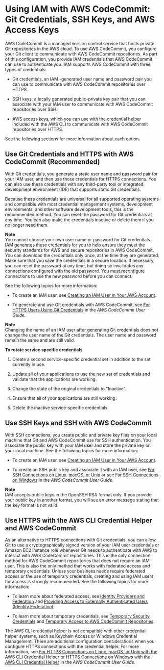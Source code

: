 # Using IAM with AWS CodeCommit: Git Credentials, SSH Keys, and AWS Access Keys<a name="id_credentials_ssh-keys"></a>

AWS CodeCommit is a managed version control service that hosts private Git repositories in the AWS cloud\. To use AWS CodeCommit, you configure your Git client to communicate with AWS CodeCommit repositories\. As part of this configuration, you provide IAM credentials that AWS CodeCommit can use to authenticate you\. IAM supports AWS CodeCommit with three types of credentials:

+ Git credentials, an IAM \-generated user name and password pair you can use to communicate with AWS CodeCommit repositories over HTTPS\.

+ SSH keys, a locally generated public\-private key pair that you can associate with your IAM user to communicate with AWS CodeCommit repositories over SSH\.

+  AWS access keys, which you can use with the credential helper included with the AWS CLI to communicate with AWS CodeCommit repositories over HTTPS\.

See the following sections for more information about each option\. 

## Use Git Credentials and HTTPS with AWS CodeCommit \(Recommended\)<a name="git-credentials-code-commit"></a>

With Git credentials, you generate a static user name and password pair for your IAM user, and then use those credentials for HTTPS connections\. You can also use these credentials with any third\-party tool or integrated development environment \(IDE\) that supports static Git credentials\.

Because these credentials are universal for all supported operating systems and compatible with most credential management systems, development environments, and other software development tools, this is the recommended method\. You can reset the password for Git credentials at any time\. You can also make the credentials inactive or delete them if you no longer need them\.

**Note**  
You cannot choose your own user name or password for Git credentials\. IAM generates these credentials for you to help ensure they meet the security standards for AWS and secure repositories in AWS CodeCommit\. You can download the credentials only once, at the time they are generated\. Make sure that you save the credentials in a secure location\. If necessary, you can reset the password at any time, but doing so invalidates any connections configured with the old password\. You must reconfigure connections to use the new password before you can connect\.

See the following topics for more information: 

+ To create an IAM user, see [Creating an IAM User in Your AWS Account](id_users_create.md)\. 

+ To generate and use Git credentials with AWS CodeCommit, see [For HTTPS Users Using Git Credentials](http://alpha-docs-aws.amazon.com/codecommit/latest/userguide/setting-up-gc.html) in the *AWS CodeCommit User Guide*\. 

**Note**  
Changing the name of an IAM user after generating Git credentials does not change the user name of the Git credentials\. The user name and password remain the same and are still valid\. 

**To rotate service specific credentials**

1. Create a second service\-specific credential set in addition to the set currently in use\.

1. Update all of your applications to use the new set of credentials and validate that the applications are working\.

1. Change the state of the original credentials to "Inactive"\.

1. Ensure that all of your applications are still working\.

1. Delete the inactive service\-specific credentials\.

## Use SSH Keys and SSH with AWS CodeCommit<a name="ssh-keys-code-commit"></a>

With SSH connections, you create public and private key files on your local machine that Git and AWS CodeCommit use for SSH authentication\. You associate the public key with your IAM user and store the private key on your local machine\. See the following topics for more information: 

+ To create an IAM user, see [Creating an IAM User in Your AWS Account](id_users_create.md)\. 

+ To create an SSH public key and associate it with an IAM user, see [For SSH Connections on Linux, macOS, or Unix](http://alpha-docs-aws.amazon.com/codecommit/latest/userguide/setting-up-ssh-unixes.html) or see [For SSH Connections on Windows](http://alpha-docs-aws.amazon.com/codecommit/latest/userguide/setting-up-ssh-windows.html) in the *AWS CodeCommit User Guide*\. 

**Note**  
IAM accepts public keys in the OpenSSH RSA format only\. If you provide your public key in another format, you will see an error message stating that the key format is not valid\.

## Use HTTPS with the AWS CLI Credential Helper and AWS CodeCommit<a name="access-keys-code-commit"></a>

As an alternative to HTTPS connections with Git credentials, you can allow Git to use a cryptographically signed version of your IAM user credentials or Amazon EC2 instance role whenever Git needs to authenticate with AWS to interact with AWS CodeCommit repositories\. This is the only connection method for AWS CodeCommit repositories that does not require an IAM user\. This is also the only method that works with federated access and temporary credentials\. Unless your business needs require federated access or the use of temporary credentials, creating and using IAM users for access is strongly recommended\. See the following topics for more information:

+ To learn more about federated access, see [Identity Providers and Federation](id_roles_providers.md) and [Providing Access to Externally Authenticated Users \(Identity Federation\)](id_roles_common-scenarios_federated-users.md)\. 

+ To learn more about temporary credentials, see [Temporary Security Credentials](id_credentials_temp.md) and [Temporary Access to AWS CodeCommit Repositories](http://alpha-docs-aws.amazon.com/codecommit/latest/userguide/temporary-access.html)\. 

The AWS CLI credential helper is not compatible with other credential helper systems, such as Keychain Access or Windows Credential Management\. There are additional configuration considerations when you configure HTTPS connections with the credential helper\. For more information, see [For HTTPS Connections on Linux, macOS, or Unix with the AWS CLI Credential Helper](http://alpha-docs-aws.amazon.com/codecommit/latest/userguide/setting-up-https-unixes.html) or [HTTPS Connections on Windows with the AWS CLI Credential Helper](http://alpha-docs-aws.amazon.com/codecommit/latest/userguide/setting-up-https-windows.html) in the *AWS CodeCommit User Guide*\.